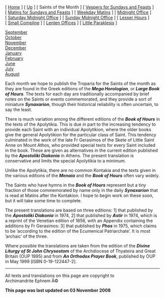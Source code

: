 \[ [Home](index.md) \] \[ [Up](horologion.md) \]
\[ Saints of the Month \]
\[ [Vespers for Sundays and Feasts](vespers.md) \]
\[ [Matins for Sundays and Feasts](mat-sun.md) \]
\[ [Weekday Matins](weekday_matins.md) \]
\[ [Midnight Office](midnight_office.md) \]
\[ [Saturday Midnight Office](saturday_midnight_office.md) \]
\[ [Sunday Midnight Office](sunday_midnight_office.md) \]
\[ [Lesser Hours](lesser_hours.md) \]
\[ [Small Compline](small_compline.md) \]
\[ [Lenten Offices](lenten_offices.md) \]
\[ [Little Paraklesis](lit-parak.md) \]

[September](septembe.md)\
[October](october.md)\
[November](november.md)\
[December](december.md)\
[January](january.md)\
[February](feb.md)\
[June](june.md)\
[July](july.md)\
[August](august.md)

Each month we hope to publish the Troparia for the Saints of the month
as they are found in the Greek editions of the ***Mega Horologion***, or
***Large Book of Hours***. The texts for each day are traditionally
accompanied by brief notes on the Saints or events commemorated, and
they provide a sort of miniature ***Synaxarion***, though their
historical reliability is often uncertain, to say the least.

There is much variation among the different editions of the ***Book of
Hours*** in the texts of the Apolytikia. This is due in part to the
increasing tendency to provide each Saint with an individual
Apolytikion, where the older books give the general Apolytikion for the
particular class of Saint. This tendency culminated in the work of the
late Fr Gerasimos of the Skete of Little Saint Anne on Mount Athos, who
provided special texts for every Saint included in the book. These are
given as alternatives in the current edition published by the
***Apostoliki Diakonia*** in Athens. The present translation is
conservative and limits the special Apolytikia to a minimum.

Unlike the Apolytikia, there are no common Kontakia and the texts given
in the various editions of the ***Menaia*** and the ***Book of Hours***
often vary widely.

The Saints who have hymns in the ***Book of Hours*** represent but a
tiny fraction of those commemorated by name only in the daily
***Synaxarion*** that is read at Matins after the Kontakion. I hope to
begin work on these soon, but it will take some time to complete.

The present translations are based on three editions: 1\] that published
by the ***Apostoliki Diakonia*** in 1974, 2\] that published by
***Astir*** in 1974, which is a reprint of the Venetian edition of 1856,
with an Appendix containing the additions by Fr Gerasimos: 3\] that
published by ***Phos*** in 1975, which claims to be ’according to the
edition of the Ecumenical Patriarchate’. It is most ’archaic’ of the
three.

Where possible the translations are taken from the edition of the
*****Divine Liturgy of St John Chrysostom***** of the Archdiocese of
Thyateira and Great Britain (OUP 1995) and from *****An Orthodox Prayer
Book*****, published by OUP in May 1999 \[ISBN 0-19-122447-2\].

------------------------------------------------------------------------

All texts and translations on this page are copyright to\
Archimandrite Ephrem Â©

**This page was last updated on 03 November 2008**

